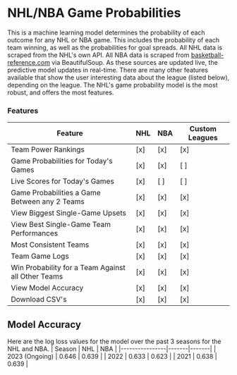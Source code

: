 # NHL/NBA Game Probabilities

This is a machine learning model determines the probability of each outcome for any NHL or NBA game. This includes the probability of each team winning, as well as the probabilities for goal spreads. All NHL data is scraped from the NHL's own API. All NBA data is scraped from [basketball-reference.com](https://www.basketball-reference.com/) via BeautifulSoup. As these sources are updated live, the predictive model updates in real-time. There are many other features available that show the user interesting data about the league (listed below), depending on the league. The NHL's game probability model is the most robust, and offers the most features.

### Features

| Feature                                            | NHL | NBA | Custom Leagues |
|----------------------------------------------------|-----|-----|----------------|
| Team Power Rankings                                | [x] | [x] | [x]            |
| Game Probabilities for Today's Games               | [x] | [x] | [ ]            |
| Live Scores for Today's Games                      | [x] | [ ] | [ ]            |
| Game Probabilities a Game Between any 2 Teams      | [x] | [x] | [x]            |
| View Biggest Single-Game Upsets                    | [x] | [x] | [x]            |
| View Best Single-Game Team Performances            | [x] | [x] | [x]            |
| Most Consistent Teams                              | [x] | [x] | [x]            |
| Team Game Logs                                     | [x] | [x] | [x]            |
| Win Probability for a Team Against all Other Teams | [x] | [x] | [x]            |
| View Model Accuracy                                | [x] | [x] | [x]            |
| Download CSV's                                     | [x] | [x] | [x]            |

## Model Accuracy

Here are the log loss values for the model over the past 3 seasons for the NHL and NBA. 
| Season         | NHL   | NBA   |
|----------------|-------|-------|
| 2023 (Ongoing) | 0.646 | 0.639 |
| 2022           | 0.633 | 0.623 |
| 2021           | 0.638 | 0.639 |
